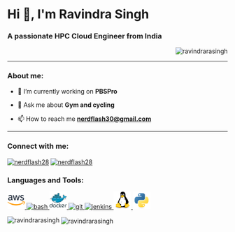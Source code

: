 <h1 align="left">Hi 👋, I'm Ravindra Singh</h1>
<h3 align="left">A passionate HPC Cloud Engineer from India</h3>

<p align="right"> <img src="https://komarev.com/ghpvc/?username=ravindrarasingh&label=Profile%20views&color=0e75b6&style=flat" alt="ravindrarasingh" style="float:top" /> </p>

<hr>

### About me:

- 🔭 I’m currently working on **PBSPro**

- 💬 Ask me about **Gym and cycling**

- 📫 How to reach me **nerdflash30@gmail.com**

<hr>

<h3 align="left">Connect with me:</h3>
<p align="left">
<a href="https://dev.to/nerdflash28" target="blank"><img align="center" src="https://raw.githubusercontent.com/rahuldkjain/github-profile-readme-generator/master/src/images/icons/Social/devto.svg" alt="nerdflash28" height="30" width="40"  /></a>
<a href="https://linkedin.com/in/nerdflash28" target="blank"><img align="center" src="https://raw.githubusercontent.com/rahuldkjain/github-profile-readme-generator/master/src/images/icons/Social/linked-in-alt.svg" alt="nerdflash28" height="30" width="40" /></a>
</p>

<h3 align="left">Languages and Tools:</h3>  
<p align="left"> <a href="https://aws.amazon.com" target="_blank" rel="noreferrer"> <img src="https://raw.githubusercontent.com/devicons/devicon/master/icons/amazonwebservices/amazonwebservices-original-wordmark.svg" alt="aws" width="40" height="40" /> </a> <a href="https://www.gnu.org/software/bash/" target="_blank" rel="noreferrer"> <img src="https://www.vectorlogo.zone/logos/gnu_bash/gnu_bash-icon.svg" alt="bash" width="40" height="40"/> </a> <a href="https://www.docker.com/" target="_blank" rel="noreferrer"> <img src="https://raw.githubusercontent.com/devicons/devicon/master/icons/docker/docker-original-wordmark.svg" alt="docker" width="40" height="40"/> </a> <a href="https://git-scm.com/" target="_blank" rel="noreferrer"> <img src="https://www.vectorlogo.zone/logos/git-scm/git-scm-icon.svg" alt="git" width="40" height="40"/> </a> <a href="https://www.jenkins.io" target="_blank" rel="noreferrer"> <img src="https://www.vectorlogo.zone/logos/jenkins/jenkins-icon.svg" alt="jenkins" width="40" height="40"/> </a> <a href="https://www.linux.org/" target="_blank" rel="noreferrer"> <img src="https://raw.githubusercontent.com/devicons/devicon/master/icons/linux/linux-original.svg" alt="linux" width="40" height="40"/> </a> <a href="https://www.python.org" target="_blank" rel="noreferrer"> <img src="https://raw.githubusercontent.com/devicons/devicon/master/icons/python/python-original.svg" alt="python" width="40" height="40"/> </a> </p>

<p><img align="left" src="https://github-readme-stats.vercel.app/api/top-langs?username=ravindrarasingh&show_icons=true&locale=en&layout=compact" alt="ravindrarasingh" /></p>

<p>&nbsp;<img align="center" src="https://github-readme-stats.vercel.app/api?username=ravindrarasingh&show_icons=true&locale=en" alt="ravindrarasingh" /></p>
